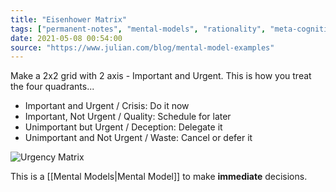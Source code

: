 ```yaml
---
title: "Eisenhower Matrix"
tags: ["permanent-notes", "mental-models", "rationality", "meta-cognition", "decision-making" ]
date: 2021-05-08 00:54:00
source: "https://www.julian.com/blog/mental-model-examples"
---
```


Make a 2x2 grid with 2 axis - Important and Urgent. This is how you treat the four quadrants...

- Important and Urgent / Crisis: Do it now
- Important, Not Urgent / Quality: Schedule for later
- Unimportant but Urgent / Deception: Delegate it
- Unimportant and Not Urgent / Waste: Cancel or defer it

![Urgency Matrix](https://assets.website-files.com/573fda28621475e528e09ea0/59b601b02cc30e0001cf9605_Urgency%20Matrix.svg)

This is a [[Mental Models|Mental Model]] to make **immediate** decisions.